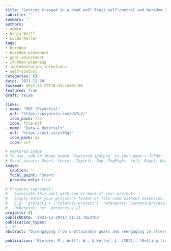 ```yaml
---
title: "Getting trapped in a dead end? Trait self-control and boredom are linked to goal adjustment"
subtitle: ''
summary: ''
authors:
- admin
- Wanja Wolff
- Lucas Keller
tags:
- boredom
- boredom proneness
- goal adjustment
- if-then planning
- implementation intentions
- self-control
categories: []
date: '2021-11-30'
lastmod: 2021-12-29T18:31:14+01:00
featured: true
draft: false

links:
- name: "PDF (PsyArXiv)"
  url: "https://psyarxiv.com/db7u3/"
  icon_pack: fas
  icon: file-pdf
- name: "Data & Materials"
  url: "https://osf.io/yv93q/"
  icon_pack: ai
  icon: osf

# Featured image
# To use, add an image named `featured.jpg/png` to your page's folder.
# Focal points: Smart, Center, TopLeft, Top, TopRight, Left, Right, BottomLeft, Bottom, BottomRight.
image:
  caption: ''
  focal_point: 'Smart'
  preview_only: true

# Projects (optional).
#   Associate this post with one or more of your projects.
#   Simply enter your project's folder or file name without extension.
#   E.g. `projects = ["internal-project"]` references `content/project/deep-learning/index.md`.
#   Otherwise, set `projects = []`.
projects: []
publishDate: '2021-12-29T17:31:13.766376Z'
publication_types:
- '3'
abstract: "Disengaging from unattainable goals and reengaging in alternative goals is essential for effective goal pursuit; yet, surprisingly little is known about associated personality factors. Here, we focused on individual differences in self-control (domain-general self-control, if-then planning) and boredom (boredom proneness, boredom avoidance and escape tendencies). Concerning goal adjustment in everyday life (Study 1; N = 323 crowdworkers), if-then planning was associated with worse disengagement and better reengagement. While boredom proneness was associated with poorer reengagement, boredom avoidance and escape tendencies were associated with better reengagement. When goal striving was thwarted during the COVID-19 pandemic (Study 2; N = 97 students), similar associations emerged along with links to anxiety and depression. However, disengagement was no longer associated with if-then planning but instead with better self-control and higher boredom proneness. These results show differential relationships of goal disengagement and reengagement with self-control and boredom, paving the way to a better understanding of who struggles or shines when effective goal adjustment is required."

publication: 'Bieleke, M., Wolff, W., & Keller, L. (2021). *Getting trapped in a dead end? Trait self-control and boredom are linked to goal adjustment.* PsyArXiv. https://doi.org/10.31234/osf.io/db7u3'
---
```


